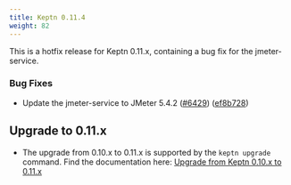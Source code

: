 ```yaml
---
title: Keptn 0.11.4
weight: 82
---
```


This is a hotfix release for Keptn 0.11.x, containing a bug fix for the jmeter-service.

### Bug Fixes

* Update the jmeter-service to JMeter 5.4.2 ([#6429](https://github.com/keptn/keptn/issues/6429)) ([ef8b728](https://github.com/keptn/keptn/commit/ef8b728be0a7796700a877c5c1b8d698cb3cbb96))

## Upgrade to 0.11.x

- The upgrade from 0.10.x to 0.11.x is supported by the `keptn upgrade` command. Find the documentation here: [Upgrade from Keptn 0.10.x to 0.11.x](https://v1.keptn.sh/docs/0.11.x/operate/upgrade/)

